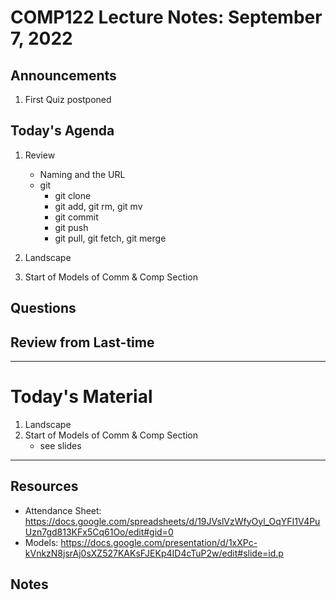 # COMP122 Lecture Notes: September 7, 2022

## Announcements
   1. First Quiz postponed

## Today's Agenda
   1. Review
      - Naming and the URL
      - git
        - git clone
        - git add, git rm, git mv
        - git commit 
        - git push
        - git pull, git fetch, git merge

   1. Landscape
   1. Start of Models of Comm & Comp Section

## Questions


## Review from Last-time


---
# Today's Material
   1. Landscape
   1. Start of Models of Comm & Comp Section
      - see slides

---
## Resources
  * Attendance Sheet: https://docs.google.com/spreadsheets/d/19JVslVzWfyOyl_OqYFI1V4PuUzn7gd813KFx5Cq61Oo/edit#gid=0
  * Models: https://docs.google.com/presentation/d/1xXPc-kVnkzN8jsrAj0sXZ527KAKsFJEKp4ID4cTuP2w/edit#slide=id.p

## Notes
